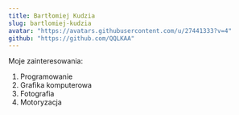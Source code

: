 ```yaml
---
title: Bartłomiej Kudzia
slug: bartlomiej-kudzia
avatar: "https://avatars.githubusercontent.com/u/27441333?v=4"
github: "https://github.com/QQLKAA"
---
```


Moje zainteresowania:

1. Programowanie
1. Grafika komputerowa
1. Fotografia
1. Motoryzacja
